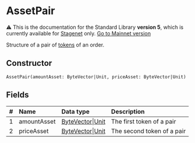 # AssetPair

:warning: This is the documentation for the Standard Library **version 5**, which is currently available for [Stagenet](/en/blockchain/blockchain-network/) only. [Go to Mainnet version](/en/ride/structures/common-structures/asset-pair)

Structure of a pair of [tokens](/en/blockchain/token/) of an order.

## Constructor

``` ride
AssetPair(amountAsset: ByteVector|Unit, priceAsset: ByteVector|Unit)
```

## Fields

|   #   | Name | Data type | Description |
| :--- | :--- | :--- | :--- |
| 1 | amountAsset | [ByteVector](/en/ride/v5/data-types/byte-vector)&#124;[Unit](/en/ride/v5/data-types/unit) | The first token of a pair |
| 2 | priceAsset | [ByteVector](/en/ride/v5/data-types/byte-vector)&#124;[Unit](/en/ride/v5/data-types/unit) | The second token of a pair |
